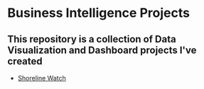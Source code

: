 # Business Intelligence Projects

## This repository is a collection of Data Visualization and Dashboard projects I've created
* [Shoreline Watch](https://github.com/CentsOfFate/Shoreline-Watch/blob/master/README.md)
